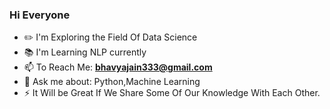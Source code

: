 ### Hi Everyone
* :pencil2: I'm Exploring the Field Of Data Science
* :books: I'm Learning NLP currently
* 📫 To Reach Me: **bhavyajain333@gmail.com**
* 💬 Ask me about: Python,Machine Learning 
* ⚡ It Will be Great If We Share Some Of Our Knowledge With Each Other.


<!--
**bhavya-jain99/bhavya-jain99** is a ✨ _special_ ✨ repository because its `README.md` (this file) appears on your GitHub profile.

Here are some ideas to get you started:

- 🔭 I’m currently working on ...
- 🌱 I’m currently learning ...
- 👯 I’m looking to collaborate on ...
- 🤔 I’m looking for help with ...
- 💬 Ask me about ...
- 📫 How to reach me: ...
- 😄 Pronouns: ...
- ⚡ Fun fact: ...
-->
